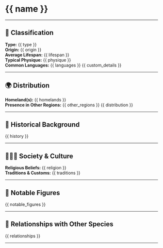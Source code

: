 # {{ name }}

---

## 🧬 Classification
**Type:** {{ type }}  
**Origin:** {{ origin }}  
**Average Lifespan:** {{ lifespan }}  
**Typical Physique:** {{ physique }}  
**Common Languages:** {{ languages }}
{{ custom_details }}

---

## 🌍 Distribution
**Homeland(s):** {{ homelands }}  
**Presence in Other Regions:** {{ other_regions }}
{{ distribution }}

---

## 📜 Historical Background
{{ history }}

---

## 🧑‍🤝‍🧑 Society & Culture
**Religious Beliefs:** {{ religion }}  
**Traditions & Customs:** {{ traditions }}  

---

## 🧙 Notable Figures
{{ notable_figures }}

---

## 🔗 Relationships with Other Species
{{ relationships }}

---
